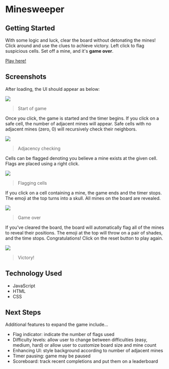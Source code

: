 # Minesweeper

## Getting Started

With some logic and luck, clear the board without detonating the mines! Click around and use the clues to achieve victory.  Left click to flag suspicious cells.  Set off a mine, and it's **game over**.

[Play here!](https://jdemarc.github.io/minesweeper/)

## Screenshots
After loading, the UI should appear as below:

<img src='https://i.imgur.com/BdOKOQM.png'>

> Start of game

Once you click, the game is started and the timer begins. If you click on a safe cell, the number of adjacent mines will appear.  Safe cells with no adjacent mines (zero, 0) will recursively check their neighbors.

<img src='https://i.imgur.com/Rs9iFie.png'>

> Adjacency checking

Cells can be flagged denoting you believe a mine exists at the given cell.  Flags are placed using a right click.

<img src='https://i.imgur.com/XTWwhAx.png'>

> Flagging cells

If you click on a cell containing a mine, the game ends and the timer stops.  The emoji at the top turns into a skull.  All mines on the board are revealed.

<img src='https://i.imgur.com/DPtZ1pR.png'>

> Game over

If you've cleared the board, the board will automatically flag all of the mines to reveal their positions.  The emoji at the top will throw on a pair of shades, and the time stops.  Congratulations! Click on the reset button to play again.

<img src='https://i.imgur.com/xU4XbOB.png'>

> Victory!

## Technology Used
- JavaScript
- HTML
- CSS

## Next Steps

Additional features to expand the game include...
- Flag indicator: indicate the number of flags used
- Difficulty levels: allow user to change between difficulties (easy, medium, hard) or allow user to customize board size and mine count
- Enhancing UI: style background according to number of adjacent mines
- Timer pausing: game may be paused
- Scoreboard: track recent completions and put them on a leaderboard


